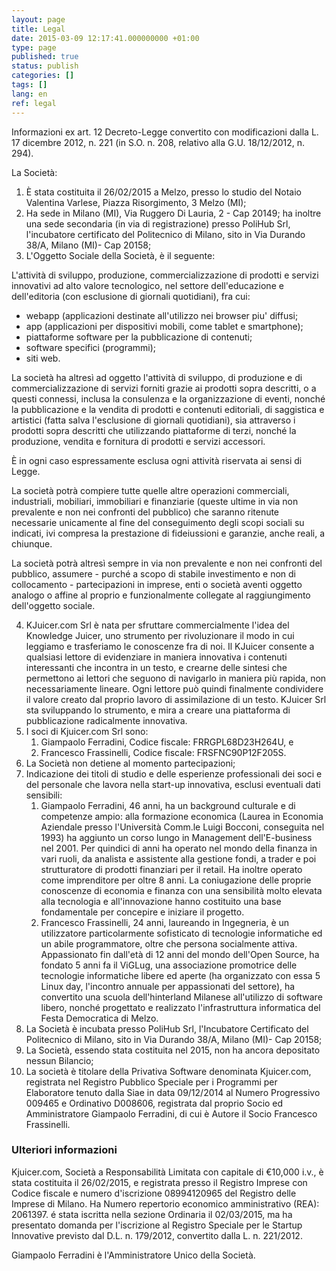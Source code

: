 ```yaml
---
layout: page
title: Legal
date: 2015-03-09 12:17:41.000000000 +01:00
type: page
published: true
status: publish
categories: []
tags: []
lang: en
ref: legal
---
```

Informazioni ex art. 12 Decreto-Legge convertito con modificazioni dalla
L. 17 dicembre 2012, n. 221 (in S.O. n. 208, relativo alla G.U.
18/12/2012, n. 294).

La Società:

1.  È stata costituita il 26/02/2015 a Melzo, presso lo studio del
    Notaio Valentina Varlese, Piazza Risorgimento, 3 Melzo (MI);
2.  Ha sede in Milano (MI), Via Ruggero Di Lauria, 2 - Cap 20149; ha
    inoltre una sede secondaria (in via di registrazione) presso PoliHub
    Srl, l'incubatore certificato del Politecnico di Milano, sito in Via
    Durando 38/A, Milano (MI)- Cap 20158;
3.  L'Oggetto Sociale della Società, è il seguente:

L'attività di sviluppo, produzione,
commercializzazione di prodotti e servizi innovativi ad alto valore
tecnologico, nel settore dell'educazione e dell'editoria (con esclusione
di giornali quotidiani), fra cui:

- webapp (applicazioni destinate
all'utilizzo nei browser piu' diffusi;
- app (applicazioni per dispositivi
mobili, come tablet e smartphone);
- piattaforme software per la
pubblicazione di contenuti;
- software specifici
(programmi);
- siti web.

La società ha altresì ad oggetto
l'attività di sviluppo, di produzione e di commercializzazione di
servizi forniti grazie ai prodotti sopra descritti, o a questi connessi,
inclusa la consulenza e la organizzazione di eventi, nonché la
pubblicazione e la vendita di prodotti e contenuti editoriali, di
saggistica e artistici (fatta salva l'esclusione di giornali
quotidiani), sia attraverso i prodotti sopra descritti che utilizzando
piattaforme di terzi, nonché la produzione, vendita e fornitura di
prodotti e servizi accessori.

È in ogni caso espressamente esclusa
ogni attività riservata ai sensi di Legge.

La società potrà compiere tutte
quelle altre operazioni commerciali, industriali, mobiliari, immobiliari
e finanziarie (queste ultime in via non prevalente e non nei confronti
del pubblico) che saranno ritenute necessarie unicamente al fine del
conseguimento degli scopi sociali su indicati, ivi compresa la
prestazione di fideiussioni e garanzie, anche reali, a chiunque.

La società potrà altresì sempre in
via non prevalente e non nei confronti del pubblico, assumere - purché
a scopo di stabile investimento e non di collocamento - partecipazioni
in imprese, enti o società aventi oggetto analogo o affine al proprio e
funzionalmente collegate al raggiungimento dell'oggetto sociale.

4.  KJuicer.com Srl è nata per sfruttare commercialmente l'idea del
    Knowledge Juicer, uno strumento per rivoluzionare il modo in cui
    leggiamo e trasferiamo le conoscenze fra di noi. Il KJuicer consente
    a qualsiasi lettore di evidenziare in maniera innovativa i contenuti
    interessanti che incontra in un testo, e crearne delle sintesi che
    permettono ai lettori che seguono di navigarlo in maniera più
    rapida, non necessariamente lineare. Ogni lettore può quindi
    finalmente condividere il valore creato dal proprio lavoro di
    assimilazione di un testo. KJuicer Srl sta sviluppando lo strumento,
    e mira a creare una piattaforma di pubblicazione radicalmente
    innovativa.
5.  I soci di Kjuicer.com Srl sono:
    1.  Giampaolo Ferradini, Codice fiscale: FRRGPL68D23H264U, e
    2.  Francesco Frassinelli, Codice fiscale: FRSFNC90P12F205S.
6.  La Società non detiene al momento partecipazioni;
7.  Indicazione dei titoli di studio e delle esperienze professionali
    dei soci e del personale che lavora nella start-up innovativa,
    esclusi eventuali dati sensibili:
    1.  Giampaolo Ferradini, 46 anni, ha un background culturale e di
        competenze ampio: alla formazione economica (Laurea in Economia
        Aziendale presso l'Università Comm.le Luigi Bocconi, conseguita
        nel 1993) ha aggiunto un corso lungo in Management
        dell'E-business nel 2001. Per quindici di anni ha operato nel
        mondo della finanza in vari ruoli, da analista e assistente alla
        gestione fondi, a trader e poi strutturatore di prodotti
        finanziari per il retail. Ha inoltre operato come imprenditore
        per oltre 8 anni. La coniugazione delle proprie conoscenze di
        economia e finanza con una sensibilità molto elevata alla
        tecnologia e all'innovazione hanno costituito una base
        fondamentale per concepire e iniziare il progetto.
    2.  Francesco Frassinelli, 24 anni, laureando in Ingegneria, è un
        utilizzatore particolarmente sofisticato di tecnologie
        informatiche ed un abile programmatore, oltre che persona
        socialmente attiva. Appassionato fin dall'età di 12 anni del
        mondo dell'Open Source, ha fondato 5 anni fa il ViGLug, una
        associazione promotrice delle tecnologie informatiche libere ed
        aperte (ha organizzato con essa 5 Linux day, l'incontro annuale
        per appassionati del settore), ha convertito una scuola
        dell'hinterland Milanese all'utilizzo di software libero, nonché
        progettato e realizzato l'infrastruttura informatica del Festa
        Democratica di Melzo.
8.  La Società è incubata presso PoliHub Srl, l'Incubatore Certificato
    del Politecnico di Milano, sito in Via Durando 38/A, Milano (MI)-
    Cap 20158;
9.  La Società, essendo stata costituita nel 2015, non ha ancora
    depositato nessun Bilancio;
10. La società è titolare della Privativa Software denominata
    Kjuicer.com, registrata nel Registro Pubblico Speciale per i
    Programmi per Elaboratore tenuto dalla Siae in data 09/12/2014 al
    Numero Progressivo 009465 e Ordinativo D008606, registrata dal
    proprio Socio ed Amministratore Giampaolo Ferradini, di cui è Autore
    il Socio Francesco Frassinelli.

### Ulteriori informazioni

Kjuicer.com, Società a Responsabilità Limitata con capitale di €10,000
i.v., è stata costituita il 26/02/2015, e registrata presso il Registro
Imprese con Codice fiscale e numero d'iscrizione 08994120965 del
Registro delle Imprese di Milano. Ha Numero repertorio economico
amministrativo (REA): 2061397. é stata iscritta nella sezione
Ordinaria il 02/03/2015, ma ha presentato domanda per l'iscrizione al
Registro Speciale per le Startup Innovative previsto dal D.L. n.
179/2012, convertito dalla L. n. 221/2012.

Giampaolo Ferradini è l'Amministratore Unico della Società.

